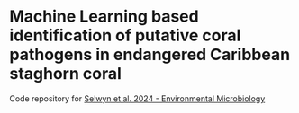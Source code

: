 # Machine Learning based identification of putative coral pathogens in endangered Caribbean staghorn coral

Code repository for [Selwyn et al. 2024 - Environmental Microbiology](https://enviromicro-journals.onlinelibrary.wiley.com/doi/10.1111/1462-2920.16700)
